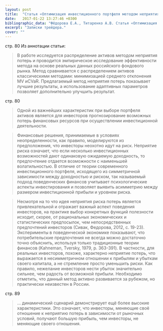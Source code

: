 ```yaml
---
layout: post
title:  "Статья «Оптимизация инвестиционного портфеля методом неприятия потерь на примере российского фондового рынка»"
date:   2017-01-22 13:27:46 +0300
bibliographic_data: "Фёдорова Е.А., Титаренко А.В. Статья «Оптимизация инвестиционного портфеля методом неприятия потерь на примере российского фондового рынка». Ж. «Экономика и математические методы», Том 50, №1, 2014 г., стр. 80-90"
excerpt: "Записки трейдера."
cover: ""
---
```


стр. 80
Из аннотации статьи:

> В работе исследуется распределение активов методом неприятия потерь и проводится эмпирическое исследование эффективности метода на основе реальных данных российского фондового рынка. Метод сравнивается с распределением активов классическими методами: минимизацией среднего отклонения MV иCVaR. Предлагаемый метод неприятия потерь показывает лучшие результаты, а использование адаптивных параметров позволяет дополнительно улучшить результат.

стр. 80

> Одной из важнейших характеристик при выборе портфеля активов является для инвесторов прогнозирование возможных потерь финансовых ресурсов при осуществлении инвестиционной деятельности.

> Финансовые решения, принимаемые в условиях неопределенности, как правило, моделируются из предположения, что инвесторы неохотно идут на риск. Неприятие риска означает, что если несколько инвестиционных возможностей дают одинаковую ожидаемую доходность, то предпочтение отдается возможности с наименьшей волатильностью. В отличие от теории современного инвестиционного портфеля, исходящего из симметричной зависимости между доходностью и риском, так называемый подход поведенческих финансов учитывает психологические аспекты инвестирования и позволяет выявить асимметрию между размером инвестиционной прибыли и уровнем риска.

> Несмотря на то что идея неприятия риска потерь является привлекательной и отражает важный аспект поведения инвесторов, на практике выбор конкретных функций полезности исходит, скорее, от рациональных экономических и статистических предпосылок, чем непосредственных предпочтений инвесторов (Сивак, Федорова, 2012, с. 19-23). Эксперименты в поведенческой экономике показывают, что потребительские предпочтения не всегда можно достаточно точно объяснить, используя только традиционные теории финансов (Kahneman, Tversky, 1979, p. 363-391). В частности, для реальных инвесторов, похоже, характерно неприятие потерь, что выражается в несимметричном отношении к прибылям и убыткам своего капитала, а не стремление просто уменьшить риски. Как правило, нежелание инвесторов нести убыток значительно сильнее, чем радость от возможной прибыли. Необходимо отметить, что данный метод активно развивается за рубежом, но практически неизвестен в России.

стр. 89

> … динамический сценарий демонстрирует ещё более высокие характеристики. Это означает, что инвесторы, меняющие своё отношение к неприятию потерь в зависимости от рыночных условий, получают большую прибыль, чем инвесторы, не меняющие своего отношения.
